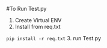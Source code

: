 #To Run Test.py

1. Create Virtual ENV
2. Install from req.txt

`pip install -r req.txt`
3. run Test.py